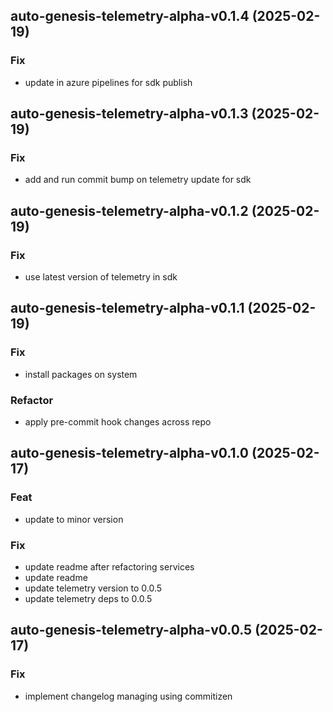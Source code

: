 ## auto-genesis-telemetry-alpha-v0.1.4 (2025-02-19)

### Fix

- update in azure pipelines for sdk publish

## auto-genesis-telemetry-alpha-v0.1.3 (2025-02-19)

### Fix

- add and run commit bump on telemetry update for sdk

## auto-genesis-telemetry-alpha-v0.1.2 (2025-02-19)

### Fix

- use latest version of telemetry in sdk

## auto-genesis-telemetry-alpha-v0.1.1 (2025-02-19)

### Fix

- install packages on system

### Refactor

- apply pre-commit hook changes across repo

## auto-genesis-telemetry-alpha-v0.1.0 (2025-02-17)

### Feat

- update to minor version

### Fix

- update readme after refactoring services
- update readme
- update telemetry version to 0.0.5
- update telemetry deps to 0.0.5

## auto-genesis-telemetry-alpha-v0.0.5 (2025-02-17)

### Fix

- implement changelog managing using commitizen
